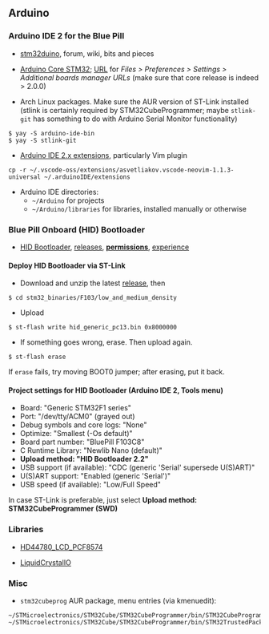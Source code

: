 ## Arduino

### Arduino IDE 2 for the Blue Pill

- [stm32duino](https://github.com/stm32duino), forum, wiki, bits and pieces
- [Arduino Core STM32](https://github.com/stm32duino/Arduino_Core_STM32);
  [URL](https://github.com/stm32duino/Arduino_Core_STM32#getting-started) for _Files > Preferences > Settings > Additional boards manager URLs_
  (make sure that core release is indeed > 2.0.0)

- Arch Linux packages.
  Make sure the AUR version of ST-Link installed
  (stlink is certainly required by STM32CubeProgrammer; maybe `stlink-git` has something to do with Arduino Serial Monitor functionality)

```
$ yay -S arduino-ide-bin
$ yay -S stlink-git
```

- [Arduino IDE 2.x extensions](https://www.stm32duino.com/viewtopic.php?t=2201), particularly Vim plugin

```
cp -r ~/.vscode-oss/extensions/asvetliakov.vscode-neovim-1.1.3-universal ~/.arduinoIDE/extensions
```

- Arduino IDE directories:
  - `~/Arduino` for projects
  - `~/Arduino/libraries` for libraries, installed manually or otherwise

### Blue Pill Onboard (HID) Bootloader

- [HID Bootloader](https://github.com/Serasidis/STM32_HID_Bootloader),
  [releases](https://github.com/Serasidis/STM32_HID_Bootloader/releases),
  [**permissions**](https://github.com/Serasidis/STM32_HID_Bootloader#linux-udev-setup),
  [experience](https://www.stm32duino.com/viewtopic.php?t=2168&sid=7427ef62c2bd3e6ce43c6ab105b2731a)

#### Deploy HID Bootloader via ST-Link

- Download and unzip the latest [release](https://github.com/Serasidis/STM32_HID_Bootloader/releases), then

```
$ cd stm32_binaries/F103/low_and_medium_density
```

- Upload

```
$ st-flash write hid_generic_pc13.bin 0x8000000
```

- If something goes wrong, erase. Then upload again.

```
$ st-flash erase
```

If `erase` fails, try moving BOOT0 jumper; after erasing, put it back.

#### Project settings for HID Bootloader (Arduino IDE 2, Tools menu)

- Board: "Generic STM32F1 series"
- Port: "/dev/tty/ACM0" (grayed out)
- Debug symbols and core logs: "None"
- Optimize: "Smallest (-Os default)"
- Board part number: "BluePill F103C8"
- C Runtime Library: "Newlib Nano (default)"
- **Upload method: "HID Bootloader 2.2"**
- USB support (if available): "CDC (generic 'Serial' supersede U(S)ART)"
- U(S)ART support: "Enabled (generic 'Serial')"
- USB speed (if available): "Low/Full Speed"

In case ST-Link is preferable, just select **Upload method: STM32CubeProgrammer (SWD)**

### Libraries

- [HD44780_LCD_PCF8574](https://github.com/gavinlyonsrepo/HD44780_LCD_PCF8574)

- [LiquidCrystalIO](https://github.com/davetcc/LiquidCrystalIO)

### Misc

- `stm32cubeprog` AUR package, menu entries (via kmenuedit):

```
~/STMicroelectronics/STM32Cube/STM32CubeProgrammer/bin/STM32CubeProgrammer
~/STMicroelectronics/STM32Cube/STM32CubeProgrammer/bin/STM32TrustedPackageCreator
```
